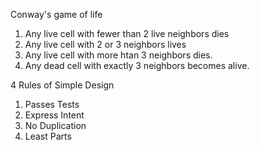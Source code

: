 Conway's game of life

1. Any live cell with fewer than 2 live neighbors dies
2. Any live cell with 2 or 3 neighbors lives
3. Any live cell with more htan 3 neighbors dies.
4. Any dead cell with exactly 3 neighbors becomes alive.

4 Rules of Simple Design

1. Passes Tests
2. Express Intent
3. No Duplication
4. Least Parts



